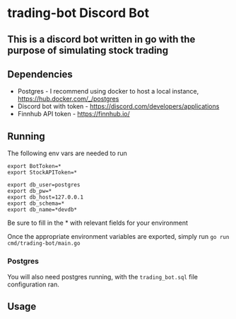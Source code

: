 # trading-bot Discord Bot

## This is a discord bot written in go with the purpose of simulating stock trading

## Dependencies
* Postgres - I recommend using docker to host a local instance, https://hub.docker.com/_/postgres
* Discord bot with token - https://discord.com/developers/applications
* Finnhub API token - https://finnhub.io/

## Running
The following env vars are needed to run
```
export BotToken=*
export StockAPIToken=*

export db_user=postgres
export db_pw=*
export db_host=127.0.0.1
export db_schema=*
export db_name=*devdb*
```
Be sure to fill in the * with relevant fields for your environment

Once the appropriate environment variables are exported, simply run `go run cmd/trading-bot/main.go`

### Postgres
You will also need postgres running, with the `trading_bot.sql` file configuration ran.

## Usage